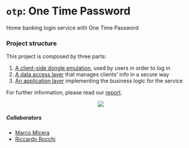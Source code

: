 # `otp`: One Time Password
Home banking login service with One Time Password

### Project structure
This project is composed by three parts:
1. [A client-side dongle emulation]([/client), used by users in order to log in
2. [A data access layer](/data) that manages clients' info in a secure way
3. [An application layer](/logic) implementing the business logic for the service

For further information, please read our [report](http://marcomicera.altervista.org/otp).

<p align="center"><img src="http://marcomicera.altervista.org/projects/sncs/client.png"/></p>

##### Collaborators
* [Marco Micera](https://github.com/marcomicera)
* [Riccardo Rocchi](https://github.com/riccardorocchi)
